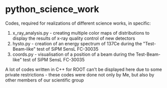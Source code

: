 # python_science_work
Codes, required for realizations of different science works, in specific:
1) x_ray_analysis.py - creating multiple color maps of distributions to display the results of x-ray quality control of new detectors
2) hysto.py - creation of an energy spectrum of 137Ce during the "Test-Beam-like" test of SiPM SensL FC-30035
3) coords.py - visualisation of a position of a beam during the Test-Beam-like" test of SiPM SensL FC-30035  
  
A lot of codes written in C++ for ROOT can't be displayed here due to some private restrictions - these codes were done not only by Me, but also by other members of our scientific group

